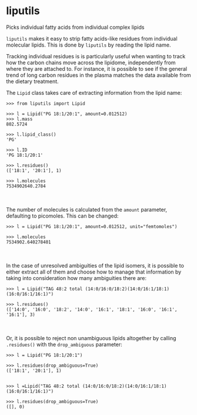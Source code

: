 # liputils
Picks individual fatty acids from individual complex lipids

```liputils``` makes it easy to strip fatty acids-like residues from individual molecular lipids. This is done by ```liputils``` by reading the lipid name.

Tracking individual residues is is particularly useful when wanting to track how the carbon chains move across the lipidome, independently from where they are attached to. For instance, it is possible to see if the general trend of long carbon residues in the plasma matches the data available from the dietary treatment.

The ```Lipid``` class takes care of extracting information from the lipid name:

```
>>> from liputils import Lipid

>>> l = Lipid("PG 18:1/20:1", amount=0.012512)                                                                                                                                
>>> l.mass                                                                                                                               
802.5724

>>> l.lipid_class()
'PG'

>>> l.ID
'PG 18:1/20:1'

>>> l.residues()
(['18:1', '20:1'], 1)

>>> l.molecules
7534902640.2784
```
\
\
The number of molecules is calculated from the ```amount``` parameter, defaulting to picomoles. This can be changed:

```
>>> l = Lipid("PG 18:1/20:1", amount=0.012512, unit="femtomoles")                   

>>> l.molecules
7534902.640278401
```
\
\
In the case of unresolved ambiguities of the lipid isomers, it is possible to either extract all of them and choose how to manage that information by taking into consideration how many ambiguities there are:

```
>>> l = Lipid("TAG 48:2 total (14:0/16:0/18:2)(14:0/16:1/18:1)(16:0/16:1/16:1)")

>>> l.residues()                
(['14:0', '16:0', '18:2', '14:0', '16:1', '18:1', '16:0', '16:1', '16:1'], 3)
```
\
\
Or, it is possible to reject non unambiguous lipids altogether by calling ```.residues()``` with the ```drop_ambiguous``` parameter:

```
>>> l = Lipid("PG 18:1/20:1")                                                                                                                                                 

>>> l.residues(drop_ambiguous=True)             
(['18:1', '20:1'], 1)


>>> l =Lipid("TAG 48:2 total (14:0/16:0/18:2)(14:0/16:1/18:1)(16:0/16:1/16:1)")

>>> l.residues(drop_ambiguous=True)          
([], 0)
```
